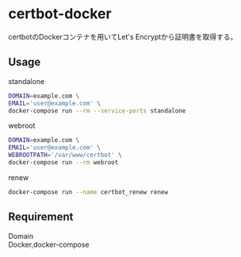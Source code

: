 # certbot-docker
certbotのDockerコンテナを用いてLet's Encryptから証明書を取得する。

## Usage
standalone  
 ```bash
 DOMAIN=example.com \
 EMAIL='user@example.com' \
 docker-compose run --rm --service-ports standalone
 ```
webroot
 ```bash
DOMAIN=example.com \
EMAIL='user@example.com' \
WEBROOTPATH='/var/www/certbot' \
docker-compose run --rm webroot
 ```
renew
```bash
docker-compose run --name certbot_renew renew
```

## Requirement
Domain  
Docker,docker-compose
